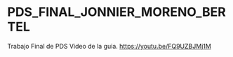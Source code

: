 # PDS_FINAL_JONNIER_MORENO_BERTEL
Trabajo Final de PDS
Video de la guia.
https://youtu.be/FQ9UZBJMj1M
